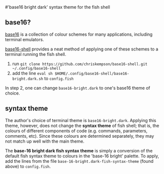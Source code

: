 #'base16 bright dark' syntax theme for the fish shell

## base16?

[base16](https://github.com/chriskempson/base16) is a collection of colour schemes for many applications, including terminal emulators.

[base16-shell](https://github.com/chriskempson/base16-shell) provides a neat method of applying one of these schemes to a terminal running the fish shell.

1. run `git clone https://github.com/chriskempson/base16-shell.git ~/.config/base16-shell`
2. add the line `eval sh $HOME/.config/base16-shell/base16-bright.dark.sh` to `config.fish`

In step 2, one can change `base16-bright.dark` to one's base16 theme of choice.

## syntax theme

The author's choice of terminal theme is `base16-bright.dark`. Applying this theme, however, does not change the **syntax theme** of fish shell; that is, the colours of different components of code (e.g. commands, parameters, comments, etc). Since these colours are determined separately, they may not match up well with the main theme.

The **base-16 bright dark fish syntax theme** is simply a conversion of the default fish syntax theme to colours in the 'base-16 bright' palette. To apply, add the lines from the file `base-16-bright.dark-fish-syntax-theme` (found above) to `config.fish`.
